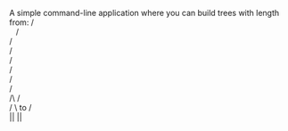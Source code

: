 A simple command-line application where you can build trees with length from:
                                            /\
           $~~$                                /  \
                                          /    \
                                         /      \
                                        /        \
                                       /          \
                                      /            \
                                     /              \
 /\                                 /                \
/  \             to                /                  \
 ||                                         ||                   
